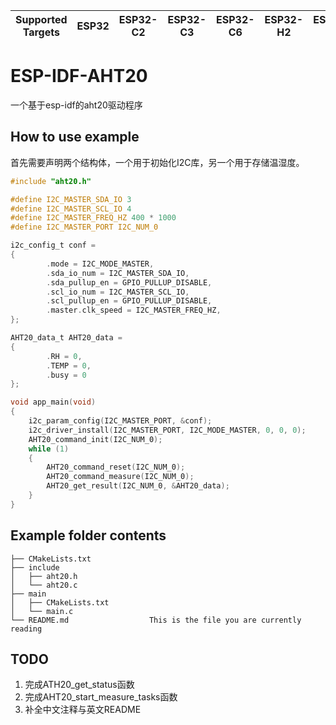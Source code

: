 | Supported Targets | ESP32 | ESP32-C2 | ESP32-C3 | ESP32-C6 | ESP32-H2 | ESP32-S2 | ESP32-S3 |
| ----------------- | ----- | -------- | -------- | -------- | -------- | -------- | -------- |

# ESP-IDF-AHT20

一个基于esp-idf的aht20驱动程序

## How to use example

首先需要声明两个结构体，一个用于初始化I2C库，另一个用于存储温湿度。

```C
#include "aht20.h"

#define I2C_MASTER_SDA_IO 3
#define I2C_MASTER_SCL_IO 4
#define I2C_MASTER_FREQ_HZ 400 * 1000
#define I2C_MASTER_PORT I2C_NUM_0

i2c_config_t conf =
{
        .mode = I2C_MODE_MASTER,
        .sda_io_num = I2C_MASTER_SDA_IO,
        .sda_pullup_en = GPIO_PULLUP_DISABLE,
        .scl_io_num = I2C_MASTER_SCL_IO,
        .scl_pullup_en = GPIO_PULLUP_DISABLE,
        .master.clk_speed = I2C_MASTER_FREQ_HZ,
};

AHT20_data_t AHT20_data =
{
        .RH = 0,
        .TEMP = 0,
        .busy = 0
};

void app_main(void)
{
    i2c_param_config(I2C_MASTER_PORT, &conf);
    i2c_driver_install(I2C_MASTER_PORT, I2C_MODE_MASTER, 0, 0, 0);
    AHT20_command_init(I2C_NUM_0);
    while (1)
    {
        AHT20_command_reset(I2C_NUM_0);
        AHT20_command_measure(I2C_NUM_0);
        AHT20_get_result(I2C_NUM_0, &AHT20_data);
    }
}
```

## Example folder contents

```
├── CMakeLists.txt
├── include
│   ├── aht20.h
│   └── aht20.c
├── main
│   ├── CMakeLists.txt
│   └── main.c
└── README.md                  This is the file you are currently reading
```

## TODO

1. 完成ATH20_get_status函数
2. 完成AHT20_start_measure_tasks函数
3. 补全中文注释与英文README